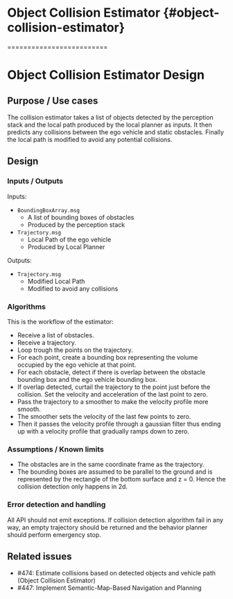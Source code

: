 # Object Collision Estimator {#object-collision-estimator}
=========================

# Object Collision Estimator Design

## Purpose / Use cases

The collision estimator takes a list of objects detected by the perception stack and the local path produced by the local planner as inputs.
It then predicts any collisions between the ego vehicle and static obstacles.
Finally the local path is modified to avoid any potential collisions.

## Design

### Inputs / Outputs

Inputs:

- `BoundingBoxArray.msg`
  - A list of bounding boxes of obstacles
  - Produced by the perception stack
- `Trajectory.msg`
  - Local Path of the ego vehicle
  - Produced by Local Planner

Outputs:

- `Trajectory.msg`
  - Modified Local Path
  - Modified to avoid any collisions

### Algorithms

This is the workflow of the estimator:

- Receive a list of obstacles.
- Receive a trajectory.
- Loop trough the points on the trajectory.
- For each point, create a bounding box representing the volume occupied by the ego vehicle at that point.
- For each obstacle, detect if there is overlap between the obstacle bounding box and the ego vehicle bounding box.
- If overlap detected, curtail the trajectory to the point just before the collision. Set the velocity and acceleration of the last point to zero.
- Pass the trajectory to a smoother to make the velocity profile more smooth.
- The smoother sets the velocity of the last few points to zero.
- Then it passes the velocity profile through a gaussian filter thus ending up with a velocity profile that gradually ramps down to zero.

### Assumptions / Known limits

- The obstacles are in the same coordinate frame as the trajectory.
- The bounding boxes are assumed to be parallel to the ground and is represented by the rectangle of the bottom surface and z = 0. Hence the collision detection only happens in 2d.

### Error detection and handling

All API should not emit exceptions.
If collision detection algorithm fail in any way, an empty trajectory should be returned and the behavior planner should perform emergency stop.

## Related issues

- #474: Estimate collisions based on detected objects and vehicle path (Object Collision Estimator)
- #447: Implement Semantic-Map-Based Navigation and Planning
